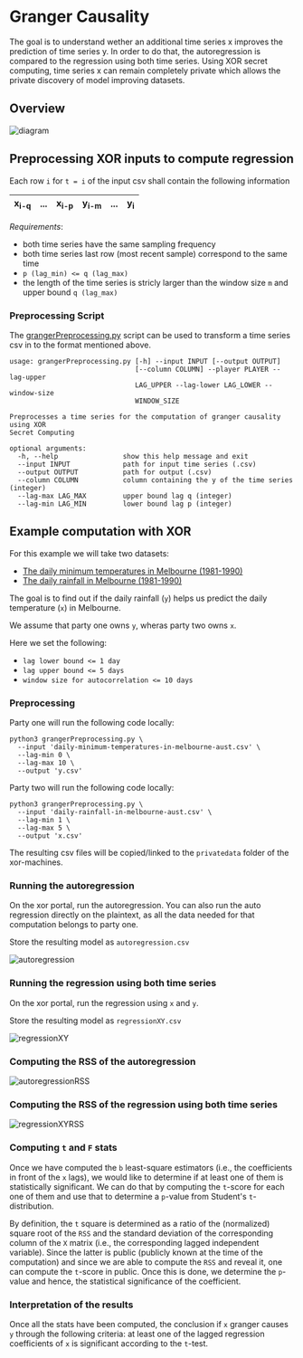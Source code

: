 # Granger Causality

The goal is to understand wether an additional time series x improves the prediction of time series y. In order to do that, the autoregression is compared to the regression using both time series. Using XOR secret computing, time series x can remain completely private which allows the private discovery of model improving datasets. 

## Overview

![diagram](./img/granger.png)

## Preprocessing XOR inputs to compute regression

Each row `i` for `t = i` of the input csv shall contain the following information

| x<sub>i-q</sub> | ... | x<sub>i-p</sub> | y<sub>i-m</sub> | ... | y<sub>i</sub> |
| --- | --- | --- | --- | --- | --- |

*Requirements*:
* both time series have the same sampling frequency
* both time series last row (most recent sample) correspond to the same time
* `p (lag_min) <= q (lag_max)`
* the length of the time series is stricly larger than the window size `m` and upper bound `q (lag_max)`

### Preprocessing Script
The [grangerPreprocessing.py](./grangerPreprocessing.py) script can be used to transform a time series csv in to the format mentioned above.


```
usage: grangerPreprocessing.py [-h] --input INPUT [--output OUTPUT]
                               [--column COLUMN] --player PLAYER --lag-upper
                               LAG_UPPER --lag-lower LAG_LOWER --window-size
                               WINDOW_SIZE

Preprocesses a time series for the computation of granger causality using XOR
Secret Computing

optional arguments:
  -h, --help                show this help message and exit
  --input INPUT             path for input time series (.csv)
  --output OUTPUT           path for output (.csv)
  --column COLUMN           column containing the y of the time series (integer)
  --lag-max LAG_MAX         upper bound lag q (integer)
  --lag-min LAG_MIN         lower bound lag p (integer)
```

## Example computation with XOR

For this example we will take two datasets:
* [The daily minimum temperatures in Melbourne (1981-1990)](http://bit.ly/2pIBicE)
* [The daily rainfall in Melbourne (1981-1990)](http://bit.ly/2McV1cp)

The goal is to find out if the daily rainfall (`y`) helps us predict the daily temperature (`x`) in Melbourne.

We assume that party one owns `y`, wheras party two owns `x`.

Here we set the following:
* `lag lower bound <= 1 day`
* `lag upper bound <= 5 days`
* `window size for autocorrelation <= 10 days`

### Preprocessing

Party one will run the following code locally:

```
python3 grangerPreprocessing.py \
  --input 'daily-minimum-temperatures-in-melbourne-aust.csv' \
  --lag-min 0 \
  --lag-max 10 \
  --output 'y.csv'
```

Party two will run the following code locally:

```
python3 grangerPreprocessing.py \
  --input 'daily-rainfall-in-melbourne-aust.csv' \
  --lag-min 1 \
  --lag-max 5 \
  --output 'x.csv'
```

The resulting csv files will be copied/linked to the `privatedata` folder of the xor-machines.

### Running the autoregression

On the xor portal, run the autoregression. You can also run the auto regression directly on the plaintext, as all the data needed for that computation belongs to party one.

Store the resulting model as `autoregression.csv`

![autoregression](./img/autoregression.png)

### Running the regression using both time series

On the xor portal, run the regression using `x` and `y`. 

Store the resulting model as `regressionXY.csv`

![regressionXY](./img/grangerregression.png)

### Computing the RSS of the autoregression
![autoregressionRSS](./img/autoregressionRSS.png)

### Computing the RSS of the regression using both time series
![regressionXYRSS](./img/grangerregressionRSS.png)

### Computing `t` and `F` stats
Once we have computed the `b` least-square estimators (i.e., the coefficients in front of the `x` lags), we would like to determine if at least one of them is statistically significant. We can do that by computing the `t`-score for each one of them and use that to 
determine a `p`-value from Student's `t`-distribution. 

By definition, the `t` square is determined as a ratio of the (normalized) square root of the `RSS` and the standard deviation of the 
corresponding column of the `X` matrix (i.e., the corresponding lagged independent variable). Since the latter is public (publicly known at the time of the computation) and since we are able to compute the `RSS` and reveal it, one can compute the `t`-score in public. Once this is done, we determine the `p`-value and hence, the statistical significance of the coefficient. 

### Interpretation of the results
Once all the stats have been computed, the conclusion if `x` granger causes `y` through the following criteria: at least one of the lagged regression coefficients of `x` is significant according to the `t`-test.
